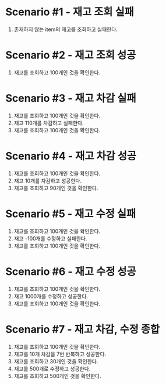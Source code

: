 # Scenario #1 - 재고 조회 실패
1. 존재하지 않는 item의 재고를 조회하고 실패한다.

# Scenario #2 - 재고 조회 성공
1. 재고를 조회하고 100개인 것을 확인한다.

# Scenario #3 - 재고 차감 실패
1. 재고를 조회하고 100개인 것을 확인한다.
2. 재고 110개를 차감하고 실패한다.
3. 재고를 조회하고 100개인 것을 확인한다.

# Scenario #4 - 재고 차감 성공
1. 재고를 조회하고 100개인 것을 확인한다.
2. 재고 10개를 차감하고 성공한다.
3. 재고를 조회하고 90개인 것을 확인한다.

# Scenario #5 - 재고 수정 실패
1. 재고를 조회하고 100개인 것을 확인한다.
2. 재고 -100개를 수정하고 실패한다.
3. 재고를 조회하고 100개인 것을 확인한다.

# Scenario #6 - 재고 수정 성공
1. 재고를 조회하고 100개인 것을 확인한다.
2. 재고 1000개를 수정하고 성공한다.
3. 재고를 조회하고 100개인 것을 확인한다.

# Scenario #7 - 재고 차감, 수정 종합
1. 재고를 조회하고 100개인 것을 확인한다.
2. 재고를 10개 차감을 7번 반복하고 성공한다.
3. 재고를 조회하고 30개인 것을 확인한다.
4. 재고를 500개로 수정하고 성공한다.
5. 재고를 조회하고 500개인 것을 확인한다.
